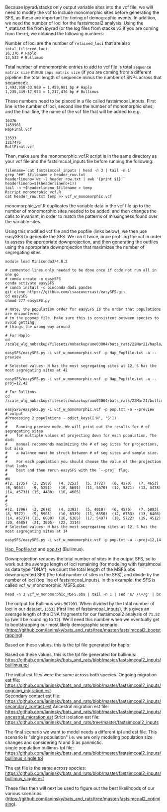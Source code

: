Because ipyrad/stacks only output variable sites into the vcf file, we will need to modify the vcf to include monomorphic sites before generating the SFS, as these are important for timing of demographic events. In addition, we need the number of loci for the fastsimcoal2 analysis. Using the \*_stats.txt file from ipyrad (or the log files from stacks v2 if you are coming from there), we obtained the following numbers:  

Number of loci are the number of `retained_loci` that are also `total_filtered_loci`:  
`16,376 # Haplo`  
`13,533 # Bullimus`

Total number of monomorphic entries to add to vcf file is total `sequence matrix size` minus `snps matrix size` (if you are coming from a different pipeline: the total length of sequence minus the number of SNPs across that sequence):  
`1,493,950-33,969 = 1,459,981 bp # Haplo`  
`1,235,449-17,973 = 1,217,476 bp # Bullimus`

These numbers need to be placed in a file called fastsimcoal_inputs. First line is the number of loci, second line the number of monomorphic sites, and the final line, the name of the vcf file that will be added to e.g.
```
16376
1459981
HapFinal.vcf
```
```
13533
1217476
BullFinal.vcf
```

Then, make sure the monomorphic_vcf.R script is in the same directory as your vcf file and the fastsimcoal_inputs file before running the following:
```
filename=`cat fastsimcoal_inputs | head -n 3 | tail -n 1`
grep "##" $filename > header_row.txt
headerlineno=`wc -l header_row.txt | awk '{print $1}'`
headerlineno=$((headerlineno+1))
tail -n +$headerlineno $filename > temp
Rscript monomorphic_vcf.R
cat header_row.txt temp >> vcf_w_monomorphic.vcf
```
monomorphic_vcf.R duplicates the variable data in the vcf file up to the number of monomorphic sites needed to be added, and then changes the calls to invariant, in order to match the patterns of missingness found over the variable sites.  

Using this modified vcf file and the popfile (links below), we then use easySFS to generate the SFS. We run it twice, once profiling the vcf in order to assess the appropriate downprojection, and then generating the outfiles using the appropriate downprojection that maximizes the number of segregating sites.
```
module load Miniconda3/4.8.2

# commented lines only needed to be done once if code not run all in one go
# conda create -n easySFS
conda activate easySFS
# conda install -c bioconda dadi pandas
git clone https://github.com/isaacovercast/easySFS.git
cd easySFS
chmod 777 easySFS.py

# Note, the population order for easySFS is the order that populations are encountered
# in the popmap file. Make sure this is consistent between species to avoid getting
# things the wrong way around

# For Haplo
cd /scale_wlg_nobackup/filesets/nobackup/uoo03004/bats_rats/22Mar21/haplo/fastsimcoal2_inputs

easySFS/easySFS.py -i vcf_w_monomorphic.vcf -p Hap_Popfile.txt -a --preview

# Selected values: N has the most segregating sites at 12, S has the most segregating sites at 42

easySFS/easySFS.py -i vcf_w_monomorphic.vcf -p Hap_Popfile.txt -a --proj=12,42

# For Bullimus
cd /scale_wlg_nobackup/filesets/nobackup/uoo03004/bats_rats/22Mar21/bullimus/fastsimcoal2_inputs

easySFS/easySFS.py -i vcf_w_monomorphic.vcf -p pop.txt -a --preview
# output
#Processing 2 populations - odict_keys(['N', 'S'])
#
#    Running preview mode. We will print out the results for # of segregating sites
#    for multiple values of projecting down for each population. The dadi
#    manual recommends maximizing the # of seg sites for projections, but also
#    a balance must be struck between # of seg sites and sample size.
#
#    For each population you should choose the value of the projection that looks
#    best and then rerun easySFS with the `--proj` flag.
#    
#N
#(2, 1735)	(3, 2589)	(4, 3252)	(5, 3772)	(6, 4270)	(7, 4653)	(8, 5064)	(9, 5251)	(10, 5601)	(11, 5570)	(12, 5871)	(13, 5478)	(14, #5731)	(15, 4480)	(16, 4665)	
#
#
S
#(2, 1796)	(3, 2678)	(4, 3392)	(5, 4010)	(6, 4576)	(7, 5083)	(8, 5572)	(9, 5905)	(10, 6339)	(11, 6350)	(12, 6733)	(13, 6408)	(14, #6737)	(15, 6088)	(16, 6365)	(17, 5497)	(18, 5722)	(19, 4512)	(20, 4685)	(21, 3005)	(22, 3114)	
# Selected values: N has the most segregating sites at 12, S has the most segregating sites at 14

easySFS/easySFS.py -i vcf_w_monomorphic.vcf -p pop.txt -a --proj=12,14
```

[Hap_Popfile.txt](https://github.com/laninsky/bats_and_rats/blob/master/fastsimcoal2_inputs/Hap_Popfile.txt) and [pop.txt](https://github.com/laninsky/bats_and_rats/blob/master/fastsimcoal2_inputs/pop.txt) (Bullimus).  

Downprojection reduces the total number of sites in the output SFS, so to work out the average length of loci remaining (for modeling with fastsimcoal as data type "DNA"), we count the total length of the MSFS.obs downprojected SFS (the total number of sites in the SFS), and divide by the number of loci (top line of fastsimcoal_inputs). In this example, the SFS is called vcf_w_monomorphic_MSFS.obs:
```
head -n 3 vcf_w_monomorphic_MSFS.obs | tail -n 1 | sed 's/ /\+/g' | bc
```
The output for Bullimus was `967993`. When divided by the total number of loci in our dataset, `13533` (first line of fastsimcoal_inputs), this gives an average length of the DNA fragments for our fastsimcoal2 analysis of `71.52 bp` (we'll be rounding to `72`). We'll need this number when we eventually get to bootstrapping our most likely demographic scenario (https://github.com/laninsky/bats_and_rats/tree/master/fastsimcoal2_bootstrapping).

Based on these values, this is the tpl file generated for haplo:

Based on these values, this is the tpl file generated for bullimus:
https://github.com/laninsky/bats_and_rats/blob/master/fastsimcoal2_inputs/bullimus.tpl

The initial est files were the same across both species.
Ongoing migration est file: https://github.com/laninsky/bats_and_rats/blob/master/fastsimcoal2_inputs/ongoing_migration.est  
Secondary contact est file: https://github.com/laninsky/bats_and_rats/blob/master/fastsimcoal2_inputs/secondary_contact.est
Ancestral migration est file: https://github.com/laninsky/bats_and_rats/blob/master/fastsimcoal2_inputs/ancestral_migration.est
Strict isolation est file: https://github.com/laninsky/bats_and_rats/tree/master/fastsimcoal2_inputs

The final scenario we want to model needs a different tpl and est file. This scenario is "single population" i.e. we are only modeling population size changes and considering N and S as panmictic.  
single population bullimus tpl file:  https://github.com/laninsky/bats_and_rats/blob/master/fastsimcoal2_inputs/bullimus_single.tpl

The est file is the same across species: https://github.com/laninsky/bats_and_rats/blob/master/fastsimcoal2_inputs/bullimus_single.est

These files then will next be used to figure out the best likelihoods of our various scenarios (https://github.com/laninsky/bats_and_rats/tree/master/fastsimcoal2_optimising).
